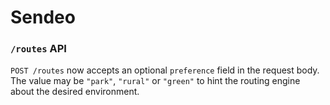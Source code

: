 # Sendeo

### `/routes` API

`POST /routes` now accepts an optional `preference` field in the request body. The value may be `"park"`, `"rural"` or `"green"` to hint the routing engine about the desired environment.
